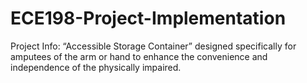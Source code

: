 # ECE198-Project-Implementation

Project Info:
“Accessible Storage Container” designed specifically for amputees of the arm or hand to enhance the convenience and independence of the physically impaired.
